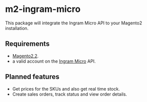 # m2-ingram-micro
This package will integrate the Ingram Micro API to your Magento2 installation.

## Requirements
- [Magento2.2](http://devdocs.magento.com/guides/v2.2/install-gde/bk-install-guide.html).
- a valid account on the [Ingram Micro](https://developer.ingrammicro.com/#/home/login) API.

## Planned features
- Get prices for the SKUs and also get real time stock.
- Create sales orders, track status and view order details. 
